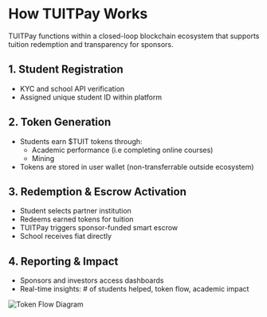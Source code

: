 # How TUITPay Works

TUITPay functions within a closed-loop blockchain ecosystem that supports tuition redemption and transparency for sponsors.

## 1. Student Registration
- KYC and school API verification
- Assigned unique student ID within platform

## 2. Token Generation
- Students earn $TUIT tokens through:
  - Academic performance (i.e completing online courses)
  - Mining
- Tokens are stored in user wallet (non-transferrable outside ecosystem)

## 3. Redemption & Escrow Activation
- Student selects partner institution
- Redeems earned tokens for tuition
- TUITPay triggers sponsor-funded smart escrow
- School receives fiat directly

## 4. Reporting & Impact
- Sponsors and investors access dashboards
- Real-time insights: # of students helped, token flow, academic impact

![Token Flow Diagram](./assets/token-flow-diagram.png)
